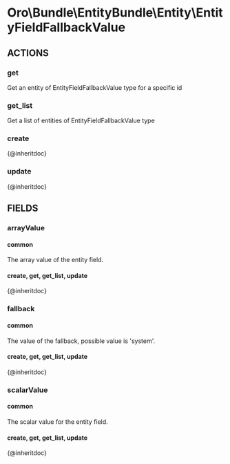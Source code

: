 # Oro\Bundle\EntityBundle\Entity\EntityFieldFallbackValue

## ACTIONS

### get

Get an entity of EntityFieldFallbackValue type for a specific id

### get_list

Get a list of entities of EntityFieldFallbackValue type

### create

{@inheritdoc}

### update

{@inheritdoc}

## FIELDS

### arrayValue

#### common

The array value of the entity field.

#### create, get, get_list, update

{@inheritdoc}

### fallback

#### common

The value of the fallback, possible value is 'system'.

#### create, get, get_list, update

{@inheritdoc}

### scalarValue

#### common

The scalar value for the entity field.

#### create, get, get_list, update

{@inheritdoc}
